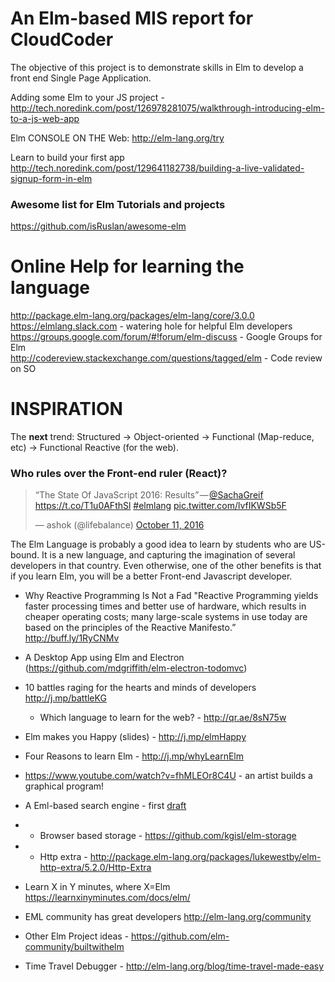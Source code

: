 # An Elm-based MIS report for CloudCoder 

The objective of this project is to demonstrate skills in Elm 
to develop a front end Single Page Application. 

Adding some Elm to your JS project - http://tech.noredink.com/post/126978281075/walkthrough-introducing-elm-to-a-js-web-app

Elm CONSOLE ON THE Web: http://elm-lang.org/try

Learn to build your first app  http://tech.noredink.com/post/129641182738/building-a-live-validated-signup-form-in-elm 

### Awesome list for Elm Tutorials and projects 
https://github.com/isRuslan/awesome-elm

# Online Help for learning the language
http://package.elm-lang.org/packages/elm-lang/core/3.0.0  
https://elmlang.slack.com - watering hole for helpful Elm developers  
https://groups.google.com/forum/#!forum/elm-discuss - Google Groups for Elm  
http://codereview.stackexchange.com/questions/tagged/elm - Code review on SO  


# INSPIRATION 

The **next** trend: 
Structured -> Object-oriented -> Functional (Map-reduce, etc) -> Functional Reactive (for the web). 

### Who rules over the Front-end ruler (React)? 
<blockquote class="twitter-tweet" data-lang="en"><p lang="en" dir="ltr">“The State Of JavaScript 2016: Results” — <a href="https://twitter.com/SachaGreif">@SachaGreif</a> <a href="https://t.co/T1u0AFthSl">https://t.co/T1u0AFthSl</a> <a href="https://twitter.com/hashtag/elmlang?src=hash">#elmlang</a> <a href="https://t.co/lvfIKWSb5F">pic.twitter.com/lvfIKWSb5F</a></p>&mdash; ashok (@lifebalance) <a href="https://twitter.com/lifebalance/status/785926841571966977">October 11, 2016</a></blockquote>
<script async src="//platform.twitter.com/widgets.js" charset="utf-8"></script>

The Elm Language is probably a good idea to learn by students who are US-bound. It is a new language, and capturing the imagination of several developers in that country. Even otherwise, one of the other benefits is that if you learn Elm, you will be a better Front-end Javascript developer.


- Why Reactive Programming Is Not a Fad
"Reactive Programming yields faster processing times and better use of hardware, which results in cheaper operating costs; many large-scale systems in use today are based on the principles of the Reactive Manifesto.” http://buff.ly/1RyCNMv

- A Desktop App using Elm and Electron (https://github.com/mdgriffith/elm-electron-todomvc)
- 10 battles raging for the hearts and minds of developers http://j.mp/battleKG 
  - Which language to learn for the web? - http://qr.ae/8sN75w
- Elm makes you Happy (slides) - http://j.mp/elmHappy
- Four Reasons to learn Elm - http://j.mp/whyLearnElm
- https://www.youtube.com/watch?v=fhMLEOr8C4U - an artist builds a graphical program! 
- A Eml-based search engine - first [draft](/search.eml.md)
-    - Browser based storage - https://github.com/kgisl/elm-storage
-    - Http extra - http://package.elm-lang.org/packages/lukewestby/elm-http-extra/5.2.0/Http-Extra
- Learn X in Y minutes, where X=Elm https://learnxinyminutes.com/docs/elm/
- EML community has great developers http://elm-lang.org/community
- Other Elm Project ideas - https://github.com/elm-community/builtwithelm
- Time Travel Debugger - http://elm-lang.org/blog/time-travel-made-easy
